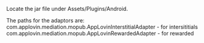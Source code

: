 Locate the jar file under Assets/Plugins/Android.

The paths for the adaptors are: 
com.applovin.mediation.mopub.AppLovinInterstitialAdapter - for intersititials 
com.applovin.mediation.mopub.AppLovinRewardedAdapter - for rewarded
